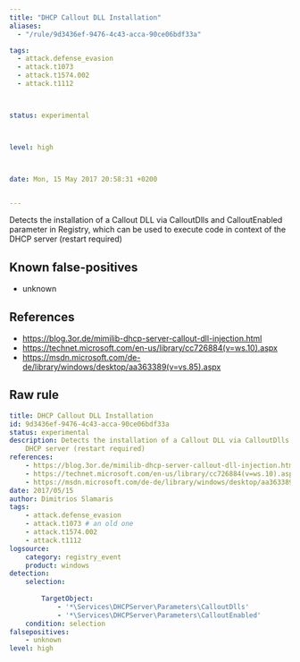 ```yaml
---
title: "DHCP Callout DLL Installation"
aliases:
  - "/rule/9d3436ef-9476-4c43-acca-90ce06bdf33a"

tags:
  - attack.defense_evasion
  - attack.t1073
  - attack.t1574.002
  - attack.t1112



status: experimental



level: high



date: Mon, 15 May 2017 20:58:31 +0200


---
```


Detects the installation of a Callout DLL via CalloutDlls and CalloutEnabled parameter in Registry, which can be used to execute code in context of the DHCP server (restart required)

<!--more-->


## Known false-positives

* unknown



## References

* https://blog.3or.de/mimilib-dhcp-server-callout-dll-injection.html
* https://technet.microsoft.com/en-us/library/cc726884(v=ws.10).aspx
* https://msdn.microsoft.com/de-de/library/windows/desktop/aa363389(v=vs.85).aspx


## Raw rule
```yaml
title: DHCP Callout DLL Installation
id: 9d3436ef-9476-4c43-acca-90ce06bdf33a
status: experimental
description: Detects the installation of a Callout DLL via CalloutDlls and CalloutEnabled parameter in Registry, which can be used to execute code in context of the
    DHCP server (restart required)
references:
    - https://blog.3or.de/mimilib-dhcp-server-callout-dll-injection.html
    - https://technet.microsoft.com/en-us/library/cc726884(v=ws.10).aspx
    - https://msdn.microsoft.com/de-de/library/windows/desktop/aa363389(v=vs.85).aspx
date: 2017/05/15
author: Dimitrios Slamaris
tags:
    - attack.defense_evasion
    - attack.t1073 # an old one
    - attack.t1574.002
    - attack.t1112
logsource:
    category: registry_event
    product: windows
detection:
    selection:
        
        TargetObject:
            - '*\Services\DHCPServer\Parameters\CalloutDlls'
            - '*\Services\DHCPServer\Parameters\CalloutEnabled'
    condition: selection
falsepositives:
    - unknown
level: high

```
